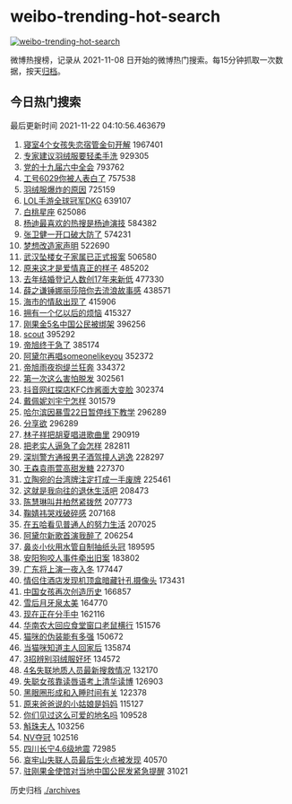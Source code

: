 # weibo-trending-hot-search

[![weibo-trending-hot-search](https://github.com/ameizi/weibo-trending-hot-search/actions/workflows/ci.yml/badge.svg)](https://github.com/ameizi/weibo-trending-hot-search/actions/workflows/ci.yml)

微博热搜榜，记录从 2021-11-08 日开始的微博热门搜索。每15分钟抓取一次数据，按天[归档](./archives)。

## 今日热门搜索

<!-- BEGIN --> 
最后更新时间 2021-11-22 04:10:56.463679 
1. [寝室4个女孩失恋宿管金句开解](https://s.weibo.com/weibo?q=%23%E5%AF%9D%E5%AE%A44%E4%B8%AA%E5%A5%B3%E5%AD%A9%E5%A4%B1%E6%81%8B%E5%AE%BF%E7%AE%A1%E9%87%91%E5%8F%A5%E5%BC%80%E8%A7%A3%23&Refer=top) 1967401
1. [专家建议羽绒服要轻柔手洗](https://s.weibo.com/weibo?q=%23%E4%B8%93%E5%AE%B6%E5%BB%BA%E8%AE%AE%E7%BE%BD%E7%BB%92%E6%9C%8D%E8%A6%81%E8%BD%BB%E6%9F%94%E6%89%8B%E6%B4%97%23&Refer=top) 929305
1. [党的十九届六中全会](https://s.weibo.com/weibo?q=%23%E5%85%9A%E7%9A%84%E5%8D%81%E4%B9%9D%E5%B1%8A%E5%85%AD%E4%B8%AD%E5%85%A8%E4%BC%9A%23&Refer=top) 793762
1. [工号6029你被人表白了](https://s.weibo.com/weibo?q=%23%E5%B7%A5%E5%8F%B76029%E4%BD%A0%E8%A2%AB%E4%BA%BA%E8%A1%A8%E7%99%BD%E4%BA%86%23&Refer=top) 757538
1. [羽绒服爆炸的原因](https://s.weibo.com/weibo?q=%23%E7%BE%BD%E7%BB%92%E6%9C%8D%E7%88%86%E7%82%B8%E7%9A%84%E5%8E%9F%E5%9B%A0%23&Refer=top) 725159
1. [LOL手游全球冠军DKG](https://s.weibo.com/weibo?q=%23LOL%E6%89%8B%E6%B8%B8%E5%85%A8%E7%90%83%E5%86%A0%E5%86%9BDKG%23&Refer=top) 639107
1. [白桃星座](https://s.weibo.com/weibo?q=%23%E7%99%BD%E6%A1%83%E6%98%9F%E5%BA%A7%23&Refer=top) 625086
1. [杨迪最喜欢的热搜是杨迪演技](https://s.weibo.com/weibo?q=%23%E6%9D%A8%E8%BF%AA%E6%9C%80%E5%96%9C%E6%AC%A2%E7%9A%84%E7%83%AD%E6%90%9C%E6%98%AF%E6%9D%A8%E8%BF%AA%E6%BC%94%E6%8A%80%23&Refer=top) 584382
1. [张卫健一开口破大防了](https://s.weibo.com/weibo?q=%23%E5%BC%A0%E5%8D%AB%E5%81%A5%E4%B8%80%E5%BC%80%E5%8F%A3%E7%A0%B4%E5%A4%A7%E9%98%B2%E4%BA%86%23&Refer=top) 574231
1. [梦想改造家声明](https://s.weibo.com/weibo?q=%23%E6%A2%A6%E6%83%B3%E6%94%B9%E9%80%A0%E5%AE%B6%E5%A3%B0%E6%98%8E%23&Refer=top) 522690
1. [武汉坠楼女子家属已正式报案](https://s.weibo.com/weibo?q=%23%E6%AD%A6%E6%B1%89%E5%9D%A0%E6%A5%BC%E5%A5%B3%E5%AD%90%E5%AE%B6%E5%B1%9E%E5%B7%B2%E6%AD%A3%E5%BC%8F%E6%8A%A5%E6%A1%88%23&Refer=top) 506580
1. [原来这才是爱情真正的样子](https://s.weibo.com/weibo?q=%23%E5%8E%9F%E6%9D%A5%E8%BF%99%E6%89%8D%E6%98%AF%E7%88%B1%E6%83%85%E7%9C%9F%E6%AD%A3%E7%9A%84%E6%A0%B7%E5%AD%90%23&Refer=top) 485202
1. [去年结婚登记人数创17年来新低](https://s.weibo.com/weibo?q=%23%E5%8E%BB%E5%B9%B4%E7%BB%93%E5%A9%9A%E7%99%BB%E8%AE%B0%E4%BA%BA%E6%95%B0%E5%88%9B17%E5%B9%B4%E6%9D%A5%E6%96%B0%E4%BD%8E%23&Refer=top) 477330
1. [薛之谦锤娜丽莎陪你去流浪故事感](https://s.weibo.com/weibo?q=%23%E8%96%9B%E4%B9%8B%E8%B0%A6%E9%94%A4%E5%A8%9C%E4%B8%BD%E8%8E%8E%E9%99%AA%E4%BD%A0%E5%8E%BB%E6%B5%81%E6%B5%AA%E6%95%85%E4%BA%8B%E6%84%9F%23&Refer=top) 438571
1. [海市的情敌出现了](https://s.weibo.com/weibo?q=%23%E6%B5%B7%E5%B8%82%E7%9A%84%E6%83%85%E6%95%8C%E5%87%BA%E7%8E%B0%E4%BA%86%23&Refer=top) 415906
1. [拥有一个亿以后的烦恼](https://s.weibo.com/weibo?q=%23%E6%8B%A5%E6%9C%89%E4%B8%80%E4%B8%AA%E4%BA%BF%E4%BB%A5%E5%90%8E%E7%9A%84%E7%83%A6%E6%81%BC%23&Refer=top) 415327
1. [刚果金5名中国公民被绑架](https://s.weibo.com/weibo?q=%23%E5%88%9A%E6%9E%9C%E9%87%915%E5%90%8D%E4%B8%AD%E5%9B%BD%E5%85%AC%E6%B0%91%E8%A2%AB%E7%BB%91%E6%9E%B6%23&Refer=top) 396256
1. [scout](https://s.weibo.com/weibo?q=scout&Refer=top) 395292
1. [帝旭终于急了](https://s.weibo.com/weibo?q=%23%E5%B8%9D%E6%97%AD%E7%BB%88%E4%BA%8E%E6%80%A5%E4%BA%86%23&Refer=top) 385174
1. [阿黛尔再唱someonelikeyou](https://s.weibo.com/weibo?q=%23%E9%98%BF%E9%BB%9B%E5%B0%94%E5%86%8D%E5%94%B1someonelikeyou%23&Refer=top) 352372
1. [帝旭雨夜抱缇兰狂奔](https://s.weibo.com/weibo?q=%23%E5%B8%9D%E6%97%AD%E9%9B%A8%E5%A4%9C%E6%8A%B1%E7%BC%87%E5%85%B0%E7%8B%82%E5%A5%94%23&Refer=top) 334372
1. [第一次这么害怕脱发](https://s.weibo.com/weibo?q=%23%E7%AC%AC%E4%B8%80%E6%AC%A1%E8%BF%99%E4%B9%88%E5%AE%B3%E6%80%95%E8%84%B1%E5%8F%91%23&Refer=top) 302561
1. [抖音网红探店KFC炸酱面大变脸](https://s.weibo.com/weibo?q=%23%E6%8A%96%E9%9F%B3%E7%BD%91%E7%BA%A2%E6%8E%A2%E5%BA%97KFC%E7%82%B8%E9%85%B1%E9%9D%A2%E5%A4%A7%E5%8F%98%E8%84%B8%23&Refer=top) 302374
1. [戴佩妮刘宇宁怎样](https://s.weibo.com/weibo?q=%23%E6%88%B4%E4%BD%A9%E5%A6%AE%E5%88%98%E5%AE%87%E5%AE%81%E6%80%8E%E6%A0%B7%23&Refer=top) 301579
1. [哈尔滨因暴雪22日暂停线下教学](https://s.weibo.com/weibo?q=%23%E5%93%88%E5%B0%94%E6%BB%A8%E5%9B%A0%E6%9A%B4%E9%9B%AA22%E6%97%A5%E6%9A%82%E5%81%9C%E7%BA%BF%E4%B8%8B%E6%95%99%E5%AD%A6%23&Refer=top) 296289
1. [分享欲](https://s.weibo.com/weibo?q=%23%E5%88%86%E4%BA%AB%E6%AC%B2%23&Refer=top) 296289
1. [林子祥把胡夏唱进歌曲里](https://s.weibo.com/weibo?q=%23%E6%9E%97%E5%AD%90%E7%A5%A5%E6%8A%8A%E8%83%A1%E5%A4%8F%E5%94%B1%E8%BF%9B%E6%AD%8C%E6%9B%B2%E9%87%8C%23&Refer=top) 290919
1. [把老实人逼急了会怎样](https://s.weibo.com/weibo?q=%E6%8A%8A%E8%80%81%E5%AE%9E%E4%BA%BA%E9%80%BC%E6%80%A5%E4%BA%86%E4%BC%9A%E6%80%8E%E6%A0%B7&Refer=top) 282811
1. [深圳警方通报男子酒驾撞人逃逸](https://s.weibo.com/weibo?q=%23%E6%B7%B1%E5%9C%B3%E8%AD%A6%E6%96%B9%E9%80%9A%E6%8A%A5%E7%94%B7%E5%AD%90%E9%85%92%E9%A9%BE%E6%92%9E%E4%BA%BA%E9%80%83%E9%80%B8%23&Refer=top) 228297
1. [王森袁雨萱高甜发糖](https://s.weibo.com/weibo?q=%23%E7%8E%8B%E6%A3%AE%E8%A2%81%E9%9B%A8%E8%90%B1%E9%AB%98%E7%94%9C%E5%8F%91%E7%B3%96%23&Refer=top) 227370
1. [立陶宛的台湾牌注定打成一手废牌](https://s.weibo.com/weibo?q=%23%E7%AB%8B%E9%99%B6%E5%AE%9B%E7%9A%84%E5%8F%B0%E6%B9%BE%E7%89%8C%E6%B3%A8%E5%AE%9A%E6%89%93%E6%88%90%E4%B8%80%E6%89%8B%E5%BA%9F%E7%89%8C%23&Refer=top) 225461
1. [这就是我向往的退休生活吧](https://s.weibo.com/weibo?q=%23%E8%BF%99%E5%B0%B1%E6%98%AF%E6%88%91%E5%90%91%E5%BE%80%E7%9A%84%E9%80%80%E4%BC%91%E7%94%9F%E6%B4%BB%E5%90%A7%23&Refer=top) 208473
1. [陈慧琳叫井柏然紧拨然](https://s.weibo.com/weibo?q=%23%E9%99%88%E6%85%A7%E7%90%B3%E5%8F%AB%E4%BA%95%E6%9F%8F%E7%84%B6%E7%B4%A7%E6%8B%A8%E7%84%B6%23&Refer=top) 207773
1. [鞠婧祎哭戏破碎感](https://s.weibo.com/weibo?q=%23%E9%9E%A0%E5%A9%A7%E7%A5%8E%E5%93%AD%E6%88%8F%E7%A0%B4%E7%A2%8E%E6%84%9F%23&Refer=top) 207168
1. [在五哈看见普通人的努力生活](https://s.weibo.com/weibo?q=%23%E5%9C%A8%E4%BA%94%E5%93%88%E7%9C%8B%E8%A7%81%E6%99%AE%E9%80%9A%E4%BA%BA%E7%9A%84%E5%8A%AA%E5%8A%9B%E7%94%9F%E6%B4%BB%23&Refer=top) 207025
1. [阿黛尔新歌首演我醉了](https://s.weibo.com/weibo?q=%23%E9%98%BF%E9%BB%9B%E5%B0%94%E6%96%B0%E6%AD%8C%E9%A6%96%E6%BC%94%E6%88%91%E9%86%89%E4%BA%86%23&Refer=top) 206254
1. [鼻炎小伙用水管自制抽纸头冠](https://s.weibo.com/weibo?q=%23%E9%BC%BB%E7%82%8E%E5%B0%8F%E4%BC%99%E7%94%A8%E6%B0%B4%E7%AE%A1%E8%87%AA%E5%88%B6%E6%8A%BD%E7%BA%B8%E5%A4%B4%E5%86%A0%23&Refer=top) 189595
1. [安阳狗咬人事件牵出旧案](https://s.weibo.com/weibo?q=%23%E5%AE%89%E9%98%B3%E7%8B%97%E5%92%AC%E4%BA%BA%E4%BA%8B%E4%BB%B6%E7%89%B5%E5%87%BA%E6%97%A7%E6%A1%88%23&Refer=top) 183802
1. [广东将上演一夜入冬](https://s.weibo.com/weibo?q=%23%E5%B9%BF%E4%B8%9C%E5%B0%86%E4%B8%8A%E6%BC%94%E4%B8%80%E5%A4%9C%E5%85%A5%E5%86%AC%23&Refer=top) 177447
1. [情侣住酒店发现机顶盒暗藏针孔摄像头](https://s.weibo.com/weibo?q=%23%E6%83%85%E4%BE%A3%E4%BD%8F%E9%85%92%E5%BA%97%E5%8F%91%E7%8E%B0%E6%9C%BA%E9%A1%B6%E7%9B%92%E6%9A%97%E8%97%8F%E9%92%88%E5%AD%94%E6%91%84%E5%83%8F%E5%A4%B4%23&Refer=top) 173431
1. [中国女孩再次创造历史](https://s.weibo.com/weibo?q=%23%E4%B8%AD%E5%9B%BD%E5%A5%B3%E5%AD%A9%E5%86%8D%E6%AC%A1%E5%88%9B%E9%80%A0%E5%8E%86%E5%8F%B2%23&Refer=top) 166857
1. [雪后月牙泉太美](https://s.weibo.com/weibo?q=%23%E9%9B%AA%E5%90%8E%E6%9C%88%E7%89%99%E6%B3%89%E5%A4%AA%E7%BE%8E%23&Refer=top) 164770
1. [现在正在分手中](https://s.weibo.com/weibo?q=%E7%8E%B0%E5%9C%A8%E6%AD%A3%E5%9C%A8%E5%88%86%E6%89%8B%E4%B8%AD&Refer=top) 162116
1. [华南农大回应食堂窗口老鼠横行](https://s.weibo.com/weibo?q=%23%E5%8D%8E%E5%8D%97%E5%86%9C%E5%A4%A7%E5%9B%9E%E5%BA%94%E9%A3%9F%E5%A0%82%E7%AA%97%E5%8F%A3%E8%80%81%E9%BC%A0%E6%A8%AA%E8%A1%8C%23&Refer=top) 151576
1. [猫咪的伪装能有多强](https://s.weibo.com/weibo?q=%23%E7%8C%AB%E5%92%AA%E7%9A%84%E4%BC%AA%E8%A3%85%E8%83%BD%E6%9C%89%E5%A4%9A%E5%BC%BA%23&Refer=top) 150672
1. [当猫咪知道主人回家后](https://s.weibo.com/weibo?q=%23%E5%BD%93%E7%8C%AB%E5%92%AA%E7%9F%A5%E9%81%93%E4%B8%BB%E4%BA%BA%E5%9B%9E%E5%AE%B6%E5%90%8E%23&Refer=top) 135874
1. [3招辨别羽绒服好坏](https://s.weibo.com/weibo?q=%233%E6%8B%9B%E8%BE%A8%E5%88%AB%E7%BE%BD%E7%BB%92%E6%9C%8D%E5%A5%BD%E5%9D%8F%23&Refer=top) 134572
1. [4名失联地质人员最新搜救情况](https://s.weibo.com/weibo?q=%234%E5%90%8D%E5%A4%B1%E8%81%94%E5%9C%B0%E8%B4%A8%E4%BA%BA%E5%91%98%E6%9C%80%E6%96%B0%E6%90%9C%E6%95%91%E6%83%85%E5%86%B5%23&Refer=top) 132170
1. [失聪女孩靠读唇语考上清华读博](https://s.weibo.com/weibo?q=%23%E5%A4%B1%E8%81%AA%E5%A5%B3%E5%AD%A9%E9%9D%A0%E8%AF%BB%E5%94%87%E8%AF%AD%E8%80%83%E4%B8%8A%E6%B8%85%E5%8D%8E%E8%AF%BB%E5%8D%9A%23&Refer=top) 126903
1. [黑眼圈形成和入睡时间有关](https://s.weibo.com/weibo?q=%23%E9%BB%91%E7%9C%BC%E5%9C%88%E5%BD%A2%E6%88%90%E5%92%8C%E5%85%A5%E7%9D%A1%E6%97%B6%E9%97%B4%E6%9C%89%E5%85%B3%23&Refer=top) 122378
1. [原来爸爸说的小姑娘是妈妈](https://s.weibo.com/weibo?q=%23%E5%8E%9F%E6%9D%A5%E7%88%B8%E7%88%B8%E8%AF%B4%E7%9A%84%E5%B0%8F%E5%A7%91%E5%A8%98%E6%98%AF%E5%A6%88%E5%A6%88%23&Refer=top) 115127
1. [你们见过这么可爱的地名吗](https://s.weibo.com/weibo?q=%E4%BD%A0%E4%BB%AC%E8%A7%81%E8%BF%87%E8%BF%99%E4%B9%88%E5%8F%AF%E7%88%B1%E7%9A%84%E5%9C%B0%E5%90%8D%E5%90%97&Refer=top) 109528
1. [斛珠夫人](https://s.weibo.com/weibo?q=%E6%96%9B%E7%8F%A0%E5%A4%AB%E4%BA%BA&Refer=top) 103256
1. [NV夺冠](https://s.weibo.com/weibo?q=%23NV%E5%A4%BA%E5%86%A0%23&Refer=top) 102516
1. [四川长宁4.6级地震](https://s.weibo.com/weibo?q=%23%E5%9B%9B%E5%B7%9D%E9%95%BF%E5%AE%814.6%E7%BA%A7%E5%9C%B0%E9%9C%87%23&Refer=top) 72985
1. [哀牢山失联人员最后生火点被发现](https://s.weibo.com/weibo?q=%23%E5%93%80%E7%89%A2%E5%B1%B1%E5%A4%B1%E8%81%94%E4%BA%BA%E5%91%98%E6%9C%80%E5%90%8E%E7%94%9F%E7%81%AB%E7%82%B9%E8%A2%AB%E5%8F%91%E7%8E%B0%23&Refer=top) 40570
1. [驻刚果金使馆对当地中国公民发紧急提醒](https://s.weibo.com/weibo?q=%23%E9%A9%BB%E5%88%9A%E6%9E%9C%E9%87%91%E4%BD%BF%E9%A6%86%E5%AF%B9%E5%BD%93%E5%9C%B0%E4%B8%AD%E5%9B%BD%E5%85%AC%E6%B0%91%E5%8F%91%E7%B4%A7%E6%80%A5%E6%8F%90%E9%86%92%23&Refer=top) 31021
<!-- END -->

历史归档 [./archives](./archives)

